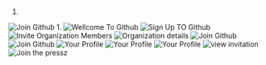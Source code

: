 
1. 
![Join Github](content/images/git-1.png)
1. 
![Wellcome To Github](content/images/git-2.png)
![Sign Up TO Github](content/images/git-3.png)
![Invite Organization Members](content/images/git-4.png)
![Organization details](content/images/git-5.png)
![Join Github](content/images/git-6.png)
![Join Github](content/images/git-7.png)
![Your Profile](content/images/git-8.png)
![Your Profile](content/images/git-9.png)
![Your Profile](content/images/git-10.png)
![view invitation](content/images/git-11.png)
![Join the pressz](content/images/git-12.png)
